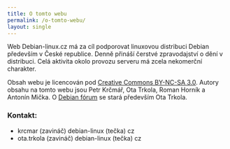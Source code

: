 ```yaml
---
title: O tomto webu
permalink: /o-tomto-webu/
layout: single
---
```

Web Debian-linux.cz má za cíl podporovat linuxovou distribuci Debian především v České republice. Denně přináší čerstvé zpravodajství o dění v distribuci. Celá aktivita okolo provozu serveru má zcela nekomerční charakter.

Obsah webu je licencován pod [Creative Commons BY-NC-SA 3.0](http://creativecommons.org/licenses/by-nc-sa/3.0/). Autory obsahu na tomto webu jsou Petr Krčmář, Ota Trkola, Roman Horník a Antonín Mička. O [Debian fórum](http://forum.debian-linux.cz/) se stará především Ota Trkola.

### Kontakt:

- krcmar (zavináč) debian-linux (tečka) cz
- ota.trkola (zavináč) debian-linux (tečka) cz
